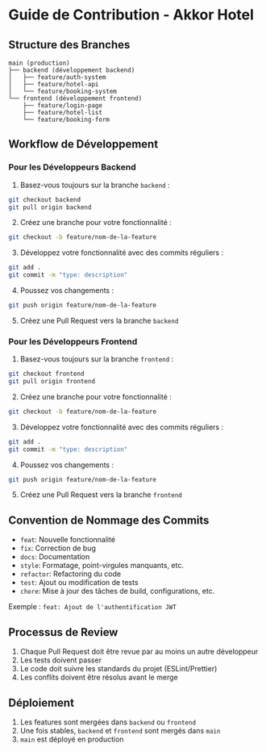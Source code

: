 # Guide de Contribution - Akkor Hotel

## Structure des Branches

```
main (production)
├── backend (développement backend)
│   ├── feature/auth-system
│   ├── feature/hotel-api
│   └── feature/booking-system
└── frontend (développement frontend)
    ├── feature/login-page
    ├── feature/hotel-list
    └── feature/booking-form
```

## Workflow de Développement

### Pour les Développeurs Backend

1. Basez-vous toujours sur la branche `backend` :
```bash
git checkout backend
git pull origin backend
```

2. Créez une branche pour votre fonctionnalité :
```bash
git checkout -b feature/nom-de-la-feature
```

3. Développez votre fonctionnalité avec des commits réguliers :
```bash
git add .
git commit -m "type: description"
```

4. Poussez vos changements :
```bash
git push origin feature/nom-de-la-feature
```

5. Créez une Pull Request vers la branche `backend`

### Pour les Développeurs Frontend

1. Basez-vous toujours sur la branche `frontend` :
```bash
git checkout frontend
git pull origin frontend
```

2. Créez une branche pour votre fonctionnalité :
```bash
git checkout -b feature/nom-de-la-feature
```

3. Développez votre fonctionnalité avec des commits réguliers :
```bash
git add .
git commit -m "type: description"
```

4. Poussez vos changements :
```bash
git push origin feature/nom-de-la-feature
```

5. Créez une Pull Request vers la branche `frontend`

## Convention de Nommage des Commits

- `feat`: Nouvelle fonctionnalité
- `fix`: Correction de bug
- `docs`: Documentation
- `style`: Formatage, point-virgules manquants, etc.
- `refactor`: Refactoring du code
- `test`: Ajout ou modification de tests
- `chore`: Mise à jour des tâches de build, configurations, etc.

Exemple : `feat: Ajout de l'authentification JWT`

## Processus de Review

1. Chaque Pull Request doit être revue par au moins un autre développeur
2. Les tests doivent passer
3. Le code doit suivre les standards du projet (ESLint/Prettier)
4. Les conflits doivent être résolus avant le merge

## Déploiement

1. Les features sont mergées dans `backend` ou `frontend`
2. Une fois stables, `backend` et `frontend` sont mergés dans `main`
3. `main` est déployé en production
